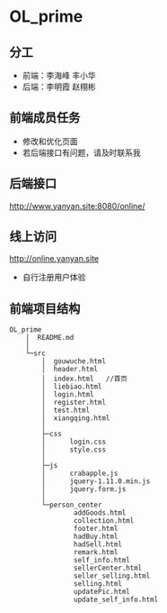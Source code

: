 # OL_prime

## 分工
- 前端：李海峰 丰小华
- 后端：李明霞 赵栩彬


## 前端成员任务
- 修改和优化页面
- 若后端接口有问题，请及时联系我

## 后端接口
http://www.yanyan.site:8080/online/

## 线上访问
http://online.yanyan.site
- 自行注册用户体验


## 前端项目结构
```
OL_prime
    │  README.md
    │
    └─src
        │  gouwuche.html
        │  header.html
        │  index.html   //首页
        │  liebiao.html
        │  login.html
        │  register.html
        │  test.html
        │  xiangqing.html
        │
        ├─css
        │      login.css
        │      style.css
        │
        ├─js
        │      crabapple.js
        │      jquery-1.11.0.min.js
        │      jquery.form.js
        │
        └─person_center
                addGoods.html
                collection.html
                footer.html
                hadBuy.html
                hadSell.html
                remark.html
                self_info.html
                sellerCenter.html
                seller_selling.html
                selling.html
                updatePic.html
                update_self_info.html
```
